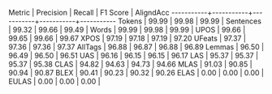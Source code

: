 Metric     | Precision |    Recall |  F1 Score | AligndAcc
-----------+-----------+-----------+-----------+-----------
Tokens     |     99.99 |     99.98 |     99.99 |
Sentences  |     99.32 |     99.66 |     99.49 |
Words      |     99.99 |     99.98 |     99.99 |
UPOS       |     99.66 |     99.65 |     99.66 |     99.67
XPOS       |     97.19 |     97.18 |     97.19 |     97.20
UFeats     |     97.37 |     97.36 |     97.36 |     97.37
AllTags    |     96.88 |     96.87 |     96.88 |     96.89
Lemmas     |     96.50 |     96.49 |     96.50 |     96.51
UAS        |     96.16 |     96.15 |     96.15 |     96.17
LAS        |     95.37 |     95.37 |     95.37 |     95.38
CLAS       |     94.82 |     94.63 |     94.73 |     94.66
MLAS       |     91.03 |     90.85 |     90.94 |     90.87
BLEX       |     90.41 |     90.23 |     90.32 |     90.26
ELAS       |      0.00 |      0.00 |      0.00 |
EULAS      |      0.00 |      0.00 |      0.00 |

